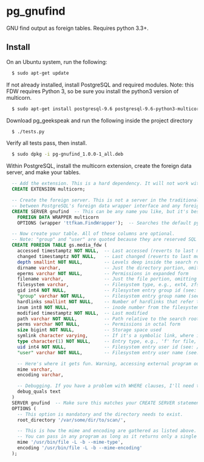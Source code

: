 # pg_gnufind
GNU find output as foreign tables. Requires python 3.3+.

## Install
On an Ubuntu system, run the following:

```bash
  $ sudo apt-get update
```

If not already installed, install PostgreSQL and required modules. Note: this FDW requires Python 3, so be sure
you install the python3 version of multicorn.

```bash
  $ sudo apt-get install postgresql-9.6 postgresql-9.6-python3-multicorn
```
Download pg_geekspeak and run the following inside the project directory

```bash
  $ ./tests.py
```

Verify all tests pass, then install.

```bash
  $ sudo dpkg -i pg-gnufind_1.0.0-1_all.deb
```

Within PostgreSQL, install the multicorn extension, create the foreign data server, and make your tables.

```sql
  -- Add the extension. This is a hard dependency. It will not work without it.
  CREATE EXTENSION multicorn;

  -- Create the foreign server. This is not a server in the traditional TCP/IP sense. This is a mapping
  -- between PostgreSQL's foreign data wrapper interface and any foreign tables you may create.
  CREATE SERVER gnufind  -- This can be any name you like, but it's best to be descriptive.
    FOREIGN DATA WRAPPER multicorn
    OPTIONS (wrapper 'ttfkam.FindWrapper');  -- Searches the default python path

  -- Now create your table. All of these columns are optional.
  -- Note: "group" and "user" are quoted because they are reserved SQL words.
  CREATE FOREIGN TABLE gs.media_fdw (
    accessed timestamptz NOT NULL,  -- Last accessed (reverts to last modified if noatime is set)
    changed timestamptz NOT NULL,   -- Last changed (reverts to last modified if noctime is set)
    depth smallint NOT NULL,        -- Levels deep inside the search root
    dirname varchar,                -- Just the directory portion, omitting file
    eperms varchar NOT NULL,        -- Permissions in expanded form
    filename varchar,               -- Just the file portion, omitting directories
    filesystem varchar,             -- Filesystem type, e.g., ext4, zfs
    gid int4 NOT NULL,              -- Filesystem entry group id (see: /etc/group)
    "group" varchar NOT NULL,       -- Filesystem entry group name (see: /etc/group)
    hardlinks smallint NOT NULL,    -- Number of hardlinks that refer to this bag o' bytes
    inum int8 NOT NULL,             -- inode number from the filesystem
    modified timestamptz NOT NULL,  -- Last modified
    path varchar NOT NULL,          -- Path relative to the search root
    perms varchar NOT NULL,         -- Permissions in octal form
    size bigint NOT NULL,           -- Storage space used
    symlink character varying,      -- If it's a symbolic link, where it points to
    type character(1) NOT NULL,     -- Entry type, e.g., 'f' for file, 'd' for directory
    uid int4 NOT NULL,              -- Filesystem entry user id (see: /etc/passwd)
    "user" varchar NOT NULL,        -- Filesystem entry user name (see: /etc/passwd)

    -- Here's where it gets fun. Warning, accessing external program output hurts performance
    mime varchar,
    encoding varchar,

    -- Debugging. If you have a problem with WHERE clauses, I'll need this data to fix it.
    debug_quals text
  )
  SERVER gnufind  -- Make sure this matches your CREATE SERVER statement above
  OPTIONS (
    -- This option is mandatory and the directory needs to exist.
    root_directory '/var/some/dir/to/scan/',

    -- This is how the mime and encoding are gathered as listed above.
    -- You can pass in any program as long as it returns only a single line of text.
    mime '/usr/bin/file -L -b --mime-type',
    encoding '/usr/bin/file -L -b --mime-encoding'
  );
```

